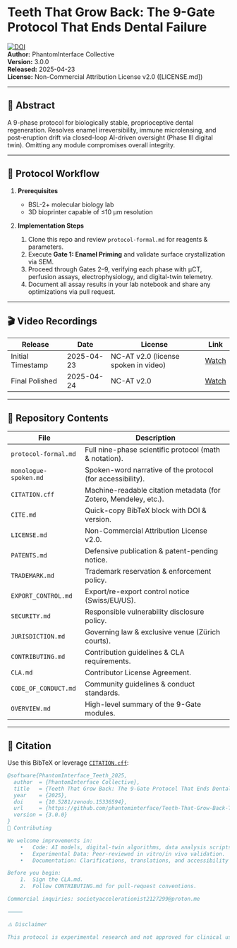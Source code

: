 # Teeth That Grow Back: The 9-Gate Protocol That Ends Dental Failure  
[![DOI](https://zenodo.org/badge/DOI/10.5281/zenodo.15336594.svg)](https://doi.org/10.5281/zenodo.15336594)  
**Author:** PhantomInterface Collective  
**Version:** 3.0.0  
**Released:** 2025-04-23  
**License:** Non-Commercial Attribution License v2.0 ([LICENSE.md])

---

## 📜 Abstract  
A 9-phase protocol for biologically stable, proprioceptive dental regeneration. Resolves enamel irreversibility, immune microlensing, and post-eruption drift via closed-loop AI-driven oversight (Phase III digital twin). Omitting any module compromises overall integrity.

---

## 🔧 Protocol Workflow

1. **Prerequisites**  
   - BSL-2+ molecular biology lab  
   - 3D bioprinter capable of ≤10 μm resolution  

2. **Implementation Steps**  
   1. Clone this repo and review `protocol-formal.md` for reagents & parameters.  
   2. Execute **Gate 1: Enamel Priming** and validate surface crystallization via SEM.  
   3. Proceed through Gates 2–9, verifying each phase with µCT, perfusion assays, electrophysiology, and digital-twin telemetry.  
   4. Document all assay results in your lab notebook and share any optimizations via pull request.

---

## 🎬 Video Recordings  

| Release            | Date       | License                                         | Link                                                                 |
|--------------------|------------|-------------------------------------------------|----------------------------------------------------------------------|
| Initial Timestamp  | 2025-04-23 | NC-AT v2.0 (license spoken in video)            | [Watch](https://youtu.be/SaER7-QNF-k?si=j2U4fI9aQ5yN7b4G)            |
| Final Polished     | 2025-04-24 | NC-AT v2.0                                      | [Watch](https://youtu.be/Q6eS97JcMeI?si=A8Q7H8byG9MtQ7A_)            |

---

## 📂 Repository Contents  

| File                    | Description                                                      |
|-------------------------|------------------------------------------------------------------|
| `protocol-formal.md`    | Full nine-phase scientific protocol (math & notation).          |
| `monologue-spoken.md`   | Spoken-word narrative of the protocol (for accessibility).      |
| `CITATION.cff`          | Machine-readable citation metadata (for Zotero, Mendeley, etc.).|
| `CITE.md`               | Quick-copy BibTeX block with DOI & version.                     |
| `LICENSE.md`            | Non-Commercial Attribution License v2.0.                        |
| `PATENTS.md`            | Defensive publication & patent-pending notice.                  |
| `TRADEMARK.md`          | Trademark reservation & enforcement policy.                     |
| `EXPORT_CONTROL.md`     | Export/re-export control notice (Swiss/EU/US).                  |
| `SECURITY.md`           | Responsible vulnerability disclosure policy.                    |
| `JURISDICTION.md`       | Governing law & exclusive venue (Zürich courts).                |
| `CONTRIBUTING.md`       | Contribution guidelines & CLA requirements.                     |
| `CLA.md`                | Contributor License Agreement.                                  |
| `CODE_OF_CONDUCT.md`    | Community guidelines & conduct standards.                       |
| `OVERVIEW.md`           | High-level summary of the 9-Gate modules.                       |

---

## 🔖 Citation  

Use this BibTeX or leverage [`CITATION.cff`](CITATION.cff):

```bibtex
@software{PhantomInterface_Teeth_2025,
  author  = {PhantomInterface Collective},
  title   = {Teeth That Grow Back: The 9-Gate Protocol That Ends Dental Failure},
  year    = {2025},
  doi     = {10.5281/zenodo.15336594},
  url     = {https://github.com/phantominterface/Teeth-That-Grow-Back-The-9-Gate-Protocol},
  version = {3.0.0}
}
🤝 Contributing

We welcome improvements in:
	•	Code: AI models, digital-twin algorithms, data analysis scripts.
	•	Experimental Data: Peer-reviewed in vitro/in vivo validation.
	•	Documentation: Clarifications, translations, and accessibility enhancements.

Before you begin:
	1.	Sign the CLA.md.
	2.	Follow CONTRIBUTING.md for pull-request conventions.

Commercial inquiries: societyaccelerationist2127299@proton.me

⸻

⚠️ Disclaimer

This protocol is experimental research and not approved for clinical use. Do not attempt human application without formal ethics approval and regulatory clearance. For details, see LICENSE.md and EXPORT_CONTROL.md.
